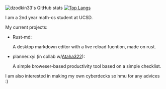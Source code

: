 ![dzodkin33's GitHub stats](https://github-readme-stats.vercel.app/api?username=dzodkin33&show_icons=true&theme=onedark)
[![Top Langs](https://github-readme-stats.vercel.app/api/top-langs/?username=dzodkin33&layout=compact&theme=onedark&)](https://github.com/anuraghazra/github-readme-stats)



I am a 2nd year math-cs student at UCSD.

My current projects:

- Rust-md:

  A desktop markdown editor with a live reload fucntion, made on rust. 
  
- planner.xyi (in collab w/[Ataha322](https://github.com/ataha322)): 

  A simple broweser-based productivity tool based on a simple checklist.
  
  
I am also interested in making my own cyberdecks so hmu for any advices :)
